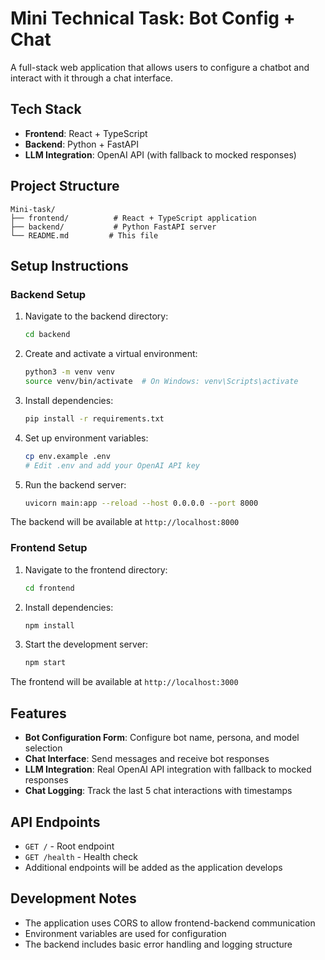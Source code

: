 # Mini Technical Task: Bot Config + Chat

A full-stack web application that allows users to configure a chatbot and interact with it through a chat interface.

## Tech Stack

- **Frontend**: React + TypeScript
- **Backend**: Python + FastAPI
- **LLM Integration**: OpenAI API (with fallback to mocked responses)

## Project Structure

```
Mini-task/
├── frontend/          # React + TypeScript application
├── backend/           # Python FastAPI server
└── README.md         # This file
```

## Setup Instructions

### Backend Setup

1. Navigate to the backend directory:
   ```bash
   cd backend
   ```

2. Create and activate a virtual environment:
   ```bash
   python3 -m venv venv
   source venv/bin/activate  # On Windows: venv\Scripts\activate
   ```

3. Install dependencies:
   ```bash
   pip install -r requirements.txt
   ```

4. Set up environment variables:
   ```bash
   cp env.example .env
   # Edit .env and add your OpenAI API key
   ```

5. Run the backend server:
   ```bash
   uvicorn main:app --reload --host 0.0.0.0 --port 8000
   ```

The backend will be available at `http://localhost:8000`

### Frontend Setup

1. Navigate to the frontend directory:
   ```bash
   cd frontend
   ```

2. Install dependencies:
   ```bash
   npm install
   ```

3. Start the development server:
   ```bash
   npm start
   ```

The frontend will be available at `http://localhost:3000`

## Features

- **Bot Configuration Form**: Configure bot name, persona, and model selection
- **Chat Interface**: Send messages and receive bot responses
- **LLM Integration**: Real OpenAI API integration with fallback to mocked responses
- **Chat Logging**: Track the last 5 chat interactions with timestamps

## API Endpoints

- `GET /` - Root endpoint
- `GET /health` - Health check
- Additional endpoints will be added as the application develops

## Development Notes

- The application uses CORS to allow frontend-backend communication
- Environment variables are used for configuration
- The backend includes basic error handling and logging structure
